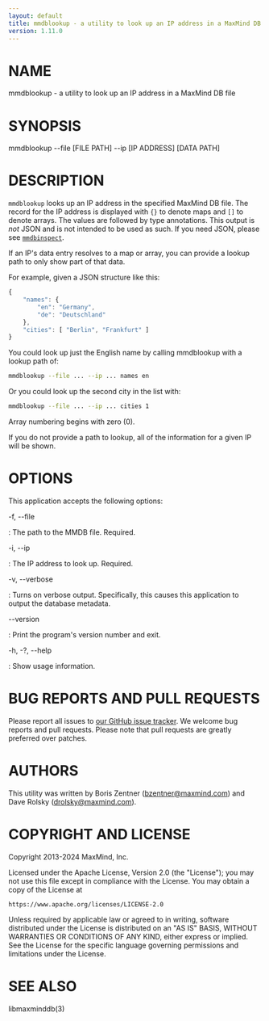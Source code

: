 ```yaml
---
layout: default
title: mmdblookup - a utility to look up an IP address in a MaxMind DB file
version: 1.11.0
---
```

# NAME

mmdblookup - a utility to look up an IP address in a MaxMind DB file

# SYNOPSIS

mmdblookup --file [FILE PATH] --ip [IP ADDRESS] [DATA PATH]

# DESCRIPTION

`mmdblookup` looks up an IP address in the specified MaxMind DB file. The
record for the IP address is displayed with `{}` to denote maps and `[]` to
denote arrays. The values are followed by type annotations. This output is
_not_ JSON and is not intended to be used as such. If you need JSON, please
see [`mmdbinspect`](https://github.com/maxmind/mmdbinspect).

If an IP's data entry resolves to a map or array, you can provide a lookup
path to only show part of that data.

For example, given a JSON structure like this:

```js
{
    "names": {
        "en": "Germany",
        "de": "Deutschland"
    },
    "cities": [ "Berlin", "Frankfurt" ]
}
```

You could look up just the English name by calling mmdblookup with a lookup
path of:

```bash
mmdblookup --file ... --ip ... names en
```

Or you could look up the second city in the list with:

```bash
mmdblookup --file ... --ip ... cities 1
```

Array numbering begins with zero (0).

If you do not provide a path to lookup, all of the information for a given IP
will be shown.

# OPTIONS

This application accepts the following options:

-f, --file

:    The path to the MMDB file. Required.

-i, --ip

:    The IP address to look up. Required.

-v, --verbose

:    Turns on verbose output. Specifically, this causes this
     application to output the database metadata.

--version

:    Print the program's version number and exit.

-h, -?, --help

:    Show usage information.

# BUG REPORTS AND PULL REQUESTS

Please report all issues to
[our GitHub issue tracker](https://github.com/maxmind/libmaxminddb/issues). We
welcome bug reports and pull requests. Please note that pull requests are
greatly preferred over patches.

# AUTHORS

This utility was written by Boris Zentner (bzentner@maxmind.com) and Dave
Rolsky (drolsky@maxmind.com).

# COPYRIGHT AND LICENSE

Copyright 2013-2024 MaxMind, Inc.

Licensed under the Apache License, Version 2.0 (the "License");
you may not use this file except in compliance with the License.
You may obtain a copy of the License at

    https://www.apache.org/licenses/LICENSE-2.0

Unless required by applicable law or agreed to in writing, software
distributed under the License is distributed on an "AS IS" BASIS,
WITHOUT WARRANTIES OR CONDITIONS OF ANY KIND, either express or implied.
See the License for the specific language governing permissions and
limitations under the License.

# SEE ALSO

libmaxminddb(3)
